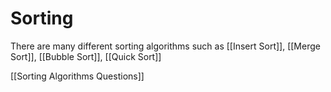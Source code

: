 # Sorting
There are many different sorting algorithms such as [[Insert Sort]], [[Merge Sort]], [[Bubble Sort]], [[Quick Sort]]

[[Sorting Algorithms Questions]]